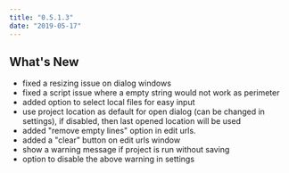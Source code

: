 ```yaml
---
title: "0.5.1.3"
date: "2019-05-17"
---
```


## What's New

- fixed a resizing issue on dialog windows
- fixed a script issue where a empty string would not work as perimeter
- added option to select local files for easy input
- use project location as default for open dialog (can be changed in settings), if disabled, then last opened location will be used
- added "remove empty lines" option in edit urls.
- added a "clear" button on edit urls window
- show a warning message if project is run without saving
- option to disable the above warning in settings